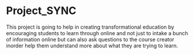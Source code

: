 # Project_SYNC

This project is going to help in creating transformational education by encouraging students to learn through online and not just to intake a bunch of information online but can also ask questions to the course creator inorder help them understand more about what they are trying to learn.

